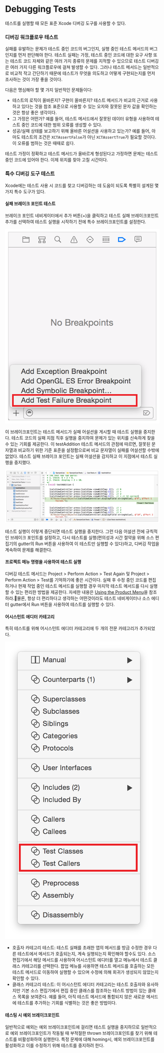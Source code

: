 # Debugging Tests

테스트를 실행할 때 모든 표준 Xcode 디버깅 도구를 사용할 수 있다.

### 디버깅 워크플로우 테스트

실패를 유발하는 문제가 테스트 중인 코드의 버그인지, 실행 중인 테스트 메서드의 버그인지를 먼저 판단해야 한다. 테스트 실패는 가정, 테스트 중인 코드에 대한 요구 사항 또는 테스트 코드 자체와 같은 여러 가지 종류의 문제를 지적할 수 있으므로 테스트 디버깅은 여러 가지 다른 워크플로우에 걸쳐 발생할 수 있다. 그러나 테스트 메서드는 일반적으로 비교적 작고 간단하기 때문에 테스트가 무엇을 의도하고 어떻게 구현되는지를 먼저 조사하는 것이 가장 좋을 것이다.

다음은 명심해야 할 몇 가지 일반적인 문제들이다:

* 테스트의 로직이 올바른지? 구현이 올바른지? 테스트 메서드가 비교의 근거로 사용하고 있다는 것을 참조 표준으로 사용할 수 있는 오자와 잘못된 문자 값을 확인하는 것은 항상 좋은 생각이다.
* 그 가정은 어떤가? 예를 들어, 테스트 메서드에서 잘못된 데이터 유형을 사용하여 테스트 중인 코드에 대한 범위 오류를 생성할 수 있다.
* 성공/실패 상태를 보고하기 위해 올바른 어설션을 사용하고 있는가? 예를 들어, 아마도 테스트의 조건은 `XCTAssertFalse`가 아닌 `XCTAssertTrue`가 필요할 것이다. 이 오류를 범하는 것은 때때로 쉽다.

테스트 가정이 정확하고 테스트 메서드가 올바르게 형성된다고 가정하면 문제는 테스트 중인 코드에 있어야 한다. 이제 위치를 찾아 고칠 시간이다.

### 특수 디버깅 도구 테스트

Xcode에는 테스트 사용 시 코드를 찾고 디버깅하는 데 도움이 되도록 특별히 설계된 몇 가지 특수 도구가 있다.

#### 실패 브레이크 포인트 테스트

브레이크 포인트 네비게이터에서 추가 버튼\(+\)을 클릭하고 테스트 실패 브레이크포인트 추가를 선택하여 테스트 실행을 시작하기 전에 특수 브레이크포인트를 설정한다.

![](../.gitbook/assets/twx-dbgt-1_2x.png)

이 브레이크포인트는 테스트 메서드가 실패 어설션을 게시할 때 테스트 실행을 중지한다. 테스트 코드의 실패 지점 직후 실행을 중지하여 문제가 있는 위치를 신속하게 찾을 수 있는 기회를 제공한다. 이 testAddition 테스트 메서드의 관점에 따르면, 잘못된 문자열과 비교하기 위한 기준 표준을 설정함으로써 비교 문자열이 실패를 어설션할 수밖에 없었다. 테스트 실패 브레이크 포인트는 실패 어설션을 감지하고 이 지점에서 테스트 실행을 중지했다.

![](../.gitbook/assets/twx-dbgt-2_2x.png)

테스트 실행이 이렇게 중단되면 테스트 실행을 중지한다. 그런 다음 어설션 전에 규칙적인 브레이크 포인트를 설정하고, 다시 테스트를 실행\(편의성과 시간 절약을 위해 소스 편집기의 gutter의 Run 버튼을 사용하여 이 테스트만 실행할 수 있다\)하고, 디버깅 작업을 계속하여 문제를 해결한다.

#### 프로젝트 메뉴 명령을 사용하여 테스트 실행

디버깅 테스트 메서드는 Project &gt; Perform Action &gt; Test Again 및 Project &gt; Perform Action &gt; Test를 기억하기에 좋은 시간이다. 실패 후 수정 중인 코드를 편집하거나 현재 작업 중인 테스트 메서드를 실행할 경우 마지막 테스트 메서드를 다시 실행할 수 있는 편리한 방법을 제공한다. 자세한 내용은 [Using the Product Menu](https://developer.apple.com/library/archive/documentation/DeveloperTools/Conceptual/testing_with_xcode/chapters/05-running_tests.html#//apple_ref/doc/uid/TP40014132-CH5-SW8)을 참조하라.물론, 항상 더 편리하다고 생각하는 어떤것이라도 테스트 네비게이터나 소스 에디터 gutter에서 Run 버튼을 사용하여 테스트를 실행할 수 있다.

#### 어시스턴트 에디터 카테고리

특히 테스트를 위해 어시스턴트 에디터 카테고리에 두 개의 전문 카테고리가 추가되었다.

![](../.gitbook/assets/twx-dbgt-3_2x.png)

* 호출자 카테고리 테스트: 테스트 실패를 초래한 앱의 메서드를 방금 수정한 경우 다른 테스트에서 메서드가 호출되는지, 계속 실행되는지 확인해야 할수도 있다. 소스 편집기에서 해당 메서드를 사용하여 어시스턴트 에디터를 열고 메뉴에서 테스트 클래스 카테고리를 선택한다. 팝업 메뉴를 사용하면 테스트 메서드를 호출하는 모든 테스트 메서드로 이동하여 실행할 수 있으며 수정에 의해 회귀가 생성되지 않았는지 확인할 수 있다.
* 클래스 카테고리 테스트: 이 어시스턴트 에디터 카테고리는 테스트 호출자와 유사하지만 기본 소스 편집기에서 편집 중인 클래스를 참조하는 테스트 방법이 있는 클래스 목록을 보여준다. 예를 들어, 아직 테스트 메서드에 통합되지 않은 새로운 메서드에 테스트를 추가하는 기회를 식별하는 것은 좋은 방법이다.

#### 테스팅 시 예외 브레이크포인트

일반적으로 예외는 예외 브레이크포인트에 걸리면 테스트 실행을 중지하므로 일반적으로 예외 브레이크포인트가 작동될 때 부적절한 thrown 브레이크포인트를 찾기 위해 테스트를 비활성화하여 실행한다. 특정 문제에 대해 homing시, 예외 브레이크포인트를 활성화하고 이를 수정하기 위해 테스트를 중지하려 한다.









